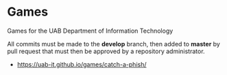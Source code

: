 # Games

Games for the UAB Department of Information Technology

All commits must be made to the **develop** branch, then added to **master** by pull request that must then be approved by a repository administrator.

* https://uab-it.github.io/games/catch-a-phish/

<!-- Test -->
